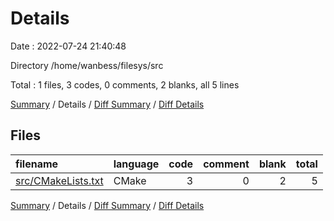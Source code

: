 # Details

Date : 2022-07-24 21:40:48

Directory /home/wanbess/filesys/src

Total : 1 files,  3 codes, 0 comments, 2 blanks, all 5 lines

[Summary](results.md) / Details / [Diff Summary](diff.md) / [Diff Details](diff-details.md)

## Files
| filename | language | code | comment | blank | total |
| :--- | :--- | ---: | ---: | ---: | ---: |
| [src/CMakeLists.txt](/src/CMakeLists.txt) | CMake | 3 | 0 | 2 | 5 |

[Summary](results.md) / Details / [Diff Summary](diff.md) / [Diff Details](diff-details.md)